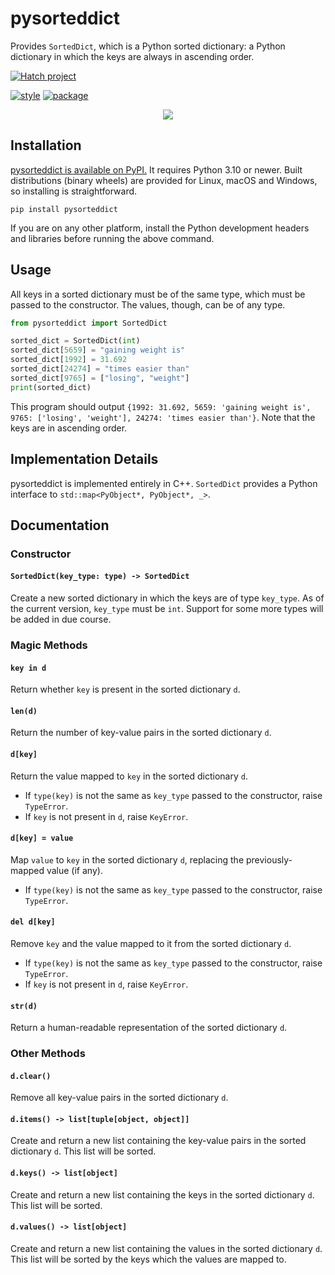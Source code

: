 # pysorteddict

Provides `SortedDict`, which is a Python sorted dictionary: a Python dictionary in which the keys are always in
ascending order.

[![Hatch project](https://img.shields.io/badge/%F0%9F%A5%9A-Hatch-4051b5.svg)](https://github.com/pypa/hatch)

[![style](https://github.com/tfpf/pysorteddict/actions/workflows/style.yml/badge.svg)](https://github.com/tfpf/pysorteddict/actions/workflows/style.yml)
[![package](https://github.com/tfpf/pysorteddict/actions/workflows/package.yml/badge.svg)](https://github.com/tfpf/pysorteddict/actions/workflows/package.yml)

<p align="center">
 <img src="https://github.com/user-attachments/assets/e9d1e78e-c0fd-4d87-93f6-e293ddef31ba" />
</p>

## Installation

[pysorteddict is available on PyPI.](https://pypi.org/project/pysorteddict/) It requires Python 3.10 or newer. Built
distributions (binary wheels) are provided for Linux, macOS and Windows, so installing is straightforward.

```shell
pip install pysorteddict
```

If you are on any other platform, install the Python development headers and libraries before running the above
command.

## Usage

All keys in a sorted dictionary must be of the same type, which must be passed to the constructor. The values, though,
can be of any type.

```python
from pysorteddict import SortedDict

sorted_dict = SortedDict(int)
sorted_dict[5659] = "gaining weight is"
sorted_dict[1992] = 31.692
sorted_dict[24274] = "times easier than"
sorted_dict[9765] = ["losing", "weight"]
print(sorted_dict)
```

This program should output
`{1992: 31.692, 5659: 'gaining weight is', 9765: ['losing', 'weight'], 24274: 'times easier than'}`. Note that the keys
are in ascending order.

## Implementation Details

pysorteddict is implemented entirely in C++. `SortedDict` provides a Python interface to
`std::map<PyObject*, PyObject*, _>`.

## Documentation

### Constructor

#### `SortedDict(key_type: type) -> SortedDict`

Create a new sorted dictionary in which the keys are of type `key_type`. As of the current version, `key_type` must be
`int`. Support for some more types will be added in due course.

### Magic Methods

#### `key in d`

Return whether `key` is present in the sorted dictionary `d`.

#### `len(d)`

Return the number of key-value pairs in the sorted dictionary `d`.

#### `d[key]`

Return the value mapped to `key` in the sorted dictionary `d`.

* If `type(key)` is not the same as `key_type` passed to the constructor, raise `TypeError`.
* If `key` is not present in `d`, raise `KeyError`.

#### `d[key] = value`

Map `value` to `key` in the sorted dictionary `d`, replacing the previously-mapped value (if any).

* If `type(key)` is not the same as `key_type` passed to the constructor, raise `TypeError`.

#### `del d[key]`

Remove `key` and the value mapped to it from the sorted dictionary `d`.

* If `type(key)` is not the same as `key_type` passed to the constructor, raise `TypeError`.
* If `key` is not present in `d`, raise `KeyError`.

#### `str(d)`

Return a human-readable representation of the sorted dictionary `d`.

### Other Methods

#### `d.clear()`

Remove all key-value pairs in the sorted dictionary `d`.

#### `d.items() -> list[tuple[object, object]]`

Create and return a new list containing the key-value pairs in the sorted dictionary ``d``. This list will be sorted.

#### `d.keys() -> list[object]`

Create and return a new list containing the keys in the sorted dictionary ``d``. This list will be sorted.

#### `d.values() -> list[object]`

Create and return a new list containing the values in the sorted dictionary ``d``. This list will be sorted by the keys
which the values are mapped to.
